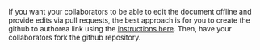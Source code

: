 If you want your collaborators to be able to edit the document offline and provide edits via pull requests, the best approach is for you to create the github to authorea link using the [instructions here](https://www.authorea.com/users/3/articles/17235/_show_article).  Then, have your collaborators fork the github repository.

